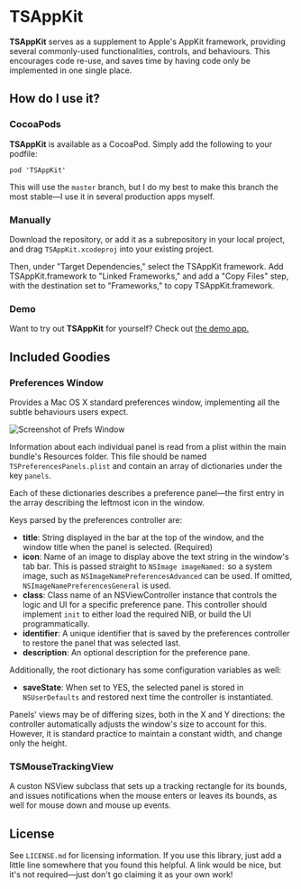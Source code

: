 # TSAppKit
**TSAppKit** serves as a supplement to Apple's AppKit framework, providing several commonly-used functionalities, controls, and behaviours. This encourages code re-use, and saves time by having code only be implemented in one single place.

## How do I use it?
### CocoaPods
**TSAppKit** is available as a CocoaPod. Simply add the following to your podfile:

	pod 'TSAppKit'
	
This will use the `master` branch, but I do my best to make this branch the most stable—I use it in several production apps myself.

### Manually
Download the repository, or add it as a subrepository in your local project, and drag `TSAppKit.xcodeproj` into your existing project.

Then, under "Target Dependencies," select the TSAppKit framework. Add TSAppKit.framework to "Linked Frameworks," and add a "Copy Files" step, with the destination set to "Frameworks," to copy TSAppKit.framework.

### Demo
Want to try out **TSAppKit** for yourself? Check out [the demo app.](https://github.com/tristanseifert/TSAppKitDemo)

## Included Goodies
### Preferences Window
Provides a Mac OS X standard preferences window, implementing all the subtle behaviours users expect.

![Screenshot of Prefs Window](https://cloud.githubusercontent.com/assets/644002/5155438/983e4eb6-724e-11e4-9c6d-40058a031f01.png)

Information about each individual panel is read from a plist within the main bundle's Resources folder. This file should be named `TSPreferencesPanels.plist` and contain an array of dictionaries under the key `panels`. 

Each of these dictionaries describes a preference panel—the first entry in the array describing the leftmost icon in the window.

Keys parsed by the preferences controller are:

* **title**: String displayed in the bar at the top of the window, and the window title when the panel is selected. (Required)
* **icon**: Name of an image to display above the text string in the window's tab bar. This is passed straight to `NSImage imageNamed:` so a system image, such as `NSImageNamePreferencesAdvanced` can be used. If omitted, `NSImageNamePreferencesGeneral` is used.
* **class**: Class name of an NSViewController instance that controls the logic and UI for a specific preference pane. This controller should implement `init` to either load the required NIB, or build the UI programmatically.
* **identifier**: A unique identifier that is saved by the preferences controller to restore the panel that was selected last.
* **description**: An optional description for the preference pane.

Additionally, the root dictionary has some configuration variables as well:

* **saveState**: When set to YES, the selected panel is stored in `NSUserDefaults` and restored next time the controller is instantiated.

Panels' views may be of differing sizes, both in the X and Y directions: the controller automatically adjusts the window's size to account for this. However, it is standard practice to maintain a constant width, and change only the height.

### TSMouseTrackingView
A custon NSView subclass that sets up a tracking rectangle for its bounds, and issues notifications when the mouse enters or leaves its bounds, as well for mouse down and mouse up events.

## License
See `LICENSE.md` for licensing information. If you use this library, just add a little line somewhere that you found this helpful. A link would be nice, but it's not required—just don't go claiming it as your own work!
